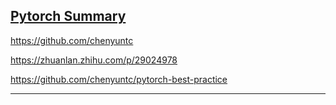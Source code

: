 ## [Pytorch Summary][1]
https://github.com/chenyuntc

https://zhuanlan.zhihu.com/p/29024978

https://github.com/chenyuntc/pytorch-best-practice





---
[1]: https://github.com/sksq96/pytorch-summary
